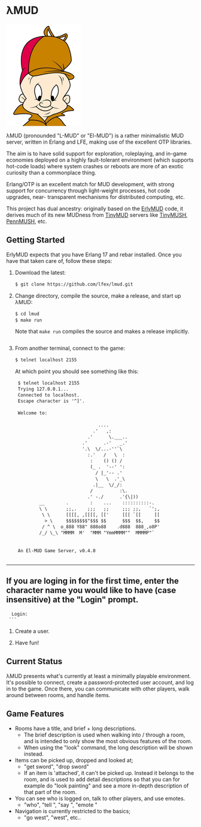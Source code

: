 # λMUD

<a href="https://raw.github.com/lfex/lmud/master/resources/images/El-Mud.png"><img src="resources/images/El-Mud.png"/></a><br/>

λMUD (pronounded "L-MUD" or "El-MUD") is a rather minimalistic MUD server,
written in Erlang and LFE, making use of the excellent OTP libraries.

The aim is to have solid support for exploration, roleplaying, and in-game
economies deployed on a highly fault-tolerant environment (which supports
hot-code loads) where system crashes or reboots are more of an exotic
curiosity than a commonplace thing.

Erlang/OTP is an excellent match for MUD development, with strong support
for concurrency through light-weight processes, hot code upgrades, near-
transparent mechanisms for distributed computing, etc.

This project has dual ancestry: originally based on the
[ErlyMUD](https://bitbucket.org/jwarlander/erlymud) code, it
derives much of its new MUDness from
[TinyMUD](http://en.wikipedia.org/wiki/TinyMUD) servers like
[TinyMUSH](http://en.wikipedia.org/wiki/TinyMUSH),
[PennMUSH](http://www.pennmush.org/),
etc.


## Getting Started

ErlyMUD expects that you have Erlang 17 and rebar installed. Once you have
that taken care of, follow these steps:

  1. Download the latest:

     ```sh
     $ git clone https://github.com/lfex/lmud.git
     ```

  1. Change directory, compile the source, make a release, and start up λMUD:

     ```sh
     $ cd lmud
     $ make run
     ```

     Note that ``make run`` compiles the source and makes a release
     implicitly.
     ```

  1. From another terminal, connect to the game:

     ```sh
     $ telnet localhost 2155
     ```

     At which point you should see something like this:

     ```
      $ telnet localhost 2155
      Trying 127.0.0.1...
      Connected to localhost.
      Escape character is '^]'.

      Welcome to:

                                    ....
                                  .'   ,:
                                .'      \.___..
                              .'      .-'   _.'
                              '.\  \/...-''`\
                                :.'   /   \  :
                                 :    () () /
                                 (_ .  '--' ':
                                   / |_'-- .'
                                   \   \  .'_\
                                  .|__  \/_/:
                                 /          :\.
                                .' -./      .'{\|))
              __        .        :    ...    ::::::::::-.
              \ \       ;;,.    ;;;   ;;     ;;; ;;,   `';,
               \ \      [[[[, ,[[[[, [['     [[[ `[[     [[
                > \     $$$$$$$$"$$$ $$      $$$  $$,    $$
               / ^ \  o_888 Y88" 888o88    .d888  888_,o8P'
              /_/ \_\ "MMMM  M'  "MMM "YmmMMMM""  MMMMP"`


      An El-MUD Game Server, v0.4.0


------------------------------------------------------------------------------
  If you are loging in for the first time, enter the character name
  you would like to have (case insensitive) at the "Login" prompt.
------------------------------------------------------------------------------


      Login:
     ```

  1. Create a user.

  1. Have fun!


## Current Status

λMUD presents what's currently at least a minimally playable environment.
It's possible to connect, create a password-protected user account, and log
in to the game. Once there, you can communicate with other players, walk
around between rooms, and handle items.

## Game Features

  * Rooms have a title, and brief + long descriptions.
    * The brief description is used when walking into / through a room,
      and is intended to only show the most obvious features of the room.
    * When using the "look" command, the long description will be shown
      instead.
  * Items can be picked up, dropped and looked at;
    * "get sword", "drop sword"
    * If an item is 'attached', it can't be picked up. Instead it belongs to
      the room, and is used to add detail descriptions so that you can for
      example do "look painting" and see a more in-depth description of that
      part of the room.
  * You can see who is logged on, talk to other players, and use emotes.
    * "who", "tell <who> <what>", "say <something>", "emote <something>"
  * Navigation is currently restricted to the basics;
    * "go west", "west", etc..
